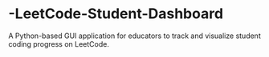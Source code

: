 # -LeetCode-Student-Dashboard
A Python-based GUI application for educators to track and visualize student coding progress on LeetCode.
